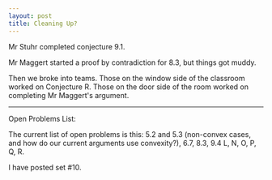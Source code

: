 ```yaml
---
layout: post
title: Cleaning Up?
---
```


Mr Stuhr completed conjecture 9.1.

Mr Maggert started a proof by contradiction for 8.3, but things got muddy.

Then we broke into teams. Those on the window side of the classroom worked on Conjecture R.
Those on the door side of the room worked on completing Mr Maggert's argument.

----

Open Problems List:

The current list of open problems is this: 5.2 and 5.3
(non-convex cases, and how do our current arguments use convexity?),
6.7, 8.3, 9.4
L, N, O, P, Q, R.

I have posted set \#10.
